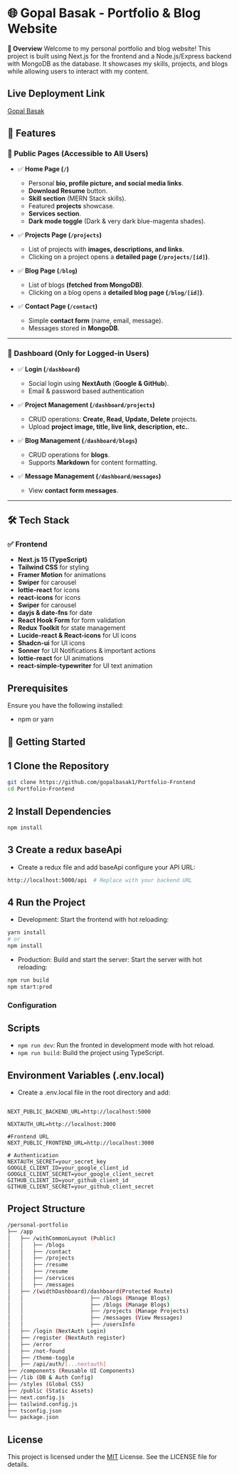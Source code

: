 # 🌐 Gopal Basak - Portfolio & Blog Website

**🚀 Overview**
Welcome to my personal portfolio and blog website! This project is built using Next.js for the frontend and a Node.js/Express backend with MongoDB as the database. It showcases my skills, projects, and blogs while allowing users to interact with my content.

## Live Deployment Link

[Gopal Basak](https://bike-stores.vercel.app/)

## 🚀 Features

### 🔹 Public Pages (Accessible to All Users)

- ✅ **Home Page (`/`)**

  - Personal **bio, profile picture, and social media links**.
  - **Download Resume** button.
  - **Skill section** (MERN Stack skills).
  - Featured **projects** showcase.
  - **Services section**.
  - **Dark mode toggle** (Dark & very dark blue-magenta shades).

- ✅ **Projects Page (`/projects`)**

  - List of projects with **images, descriptions, and links**.
  - Clicking on a project opens a **detailed page (`/projects/[id]`)**.

- ✅ **Blog Page (`/blog`)**

  - List of blogs **(fetched from MongoDB)**.
  - Clicking on a blog opens a **detailed blog page (`/blog/[id]`)**.

- ✅ **Contact Page (`/contact`)**
  - Simple **contact form** (name, email, message).
  - Messages stored in **MongoDB**.

---

### 🔹 Dashboard (Only for Logged-in Users)

- ✅ **Login (`/dashboard`)**

  - Social login using **NextAuth** (**Google & GitHub**).
  - Email & password based authentication

- ✅ **Project Management (`/dashboard/projects`)**

  - CRUD operations: **Create, Read, Update, Delete** projects.
  - Upload **project image, title, live link, description, etc.**.

- ✅ **Blog Management (`/dashboard/blogs`)**

  - CRUD operations for **blogs**.
  - Supports **Markdown** for content formatting.

- ✅ **Message Management (`/dashboard/messages`)**
  - View **contact form messages**.

---

## 🛠️ **Tech Stack**

### ✅ **Frontend**

- **Next.js 15 (TypeScript)**
- **Tailwind CSS** for styling
- **Framer Motion** for animations
- **Swiper** for carousel
- **lottie-react** for icons
- **react-icons** for icons
- **Swiper** for carousel
- **dayjs & date-fns** for date
- **React Hook Form** for form validation
- **Redux Toolkit** for state management
- **Lucide-react & React-icons** for UI icons
- **Shadcn-ui** for UI icons
- **Sonner** for UI Notifications & important actions
- **lottie-react** for UI animations
- **react-simple-typewriter** for UI text animation

## Prerequisites

Ensure you have the following installed:

- npm or yarn

## 🚀 Getting Started

## 1 Clone the Repository

```bash
git clone https://github.com/gopalbasak1/Portfolio-Frontend
cd Portfolio-Frontend
```

## 2 Install Dependencies

```bash
npm install
```

## 3 Create a redux baseApi

- Create a redux file and add baseApi configure your API URL:

```bash
http://localhost:5000/api  # Replace with your backend URL
```

## 4 Run the Project

- Development: Start the frontend with hot reloading:

```bash
yarn install
# or
npm install
```

- Production: Build and start the server: Start the server with hot reloading:

```bash
npm run build
npm start:prod
```

### Configuration

## Scripts

- `npm run dev`: Run the fronted in development mode with hot reload.
- `npm run build`: Build the project using TypeScript.

## Environment Variables (.env.local)

- Create a .env.local file in the root directory and add:

```

NEXT_PUBLIC_BACKEND_URL=http://localhost:5000

NEXTAUTH_URL=http://localhost:3000

#Frontend URL
NEXT_PUBLIC_FRONTEND_URL=http://localhost:3000

# Authentication
NEXTAUTH_SECRET=your_secret_key
GOOGLE_CLIENT_ID=your_google_client_id
GOOGLE_CLIENT_SECRET=your_google_client_secret
GITHUB_CLIENT_ID=your_github_client_id
GITHUB_CLIENT_SECRET=your_github_client_secret
```

## Project Structure

```bash
/personal-portfolio
├── /app
│   ├── /withCommonLayout (Public)
│   │   ├── /blogs
│   │   ├── /contact
│   │   ├── /projects
│   │   ├── /resume
│   │   ├── /resume
│   │   ├── /services
│   │   ├── /messages
│   ├── /(widthDashboard)/dashboard(Protected Route)
│   │                     ├── /blogs (Manage Blogs)
│   │                     ├── /blogs (Manage Blogs)
│   │                     ├── /projects (Manage Projects)
│   │                     ├── /messages (View Messages)
│   │                     ├── /usersInfo
│   ├── /login (NextAuth Login)
│   ├── /register (NextAuth register)
│   ├── /error
│   ├── /not-found
│   ├── /theme-toggle
│   ├── /api/auth/[...nextauth]
├── /components (Reusable UI Components)
├── /lib (DB & Auth Config)
├── /styles (Global CSS)
├── /public (Static Assets)
├── next.config.js
├── tailwind.config.js
├── tsconfig.json
└── package.json


```

## License

This project is licensed under the [MIT](https://choosealicense.com/licenses/mit/) License. See the LICENSE file for details.
